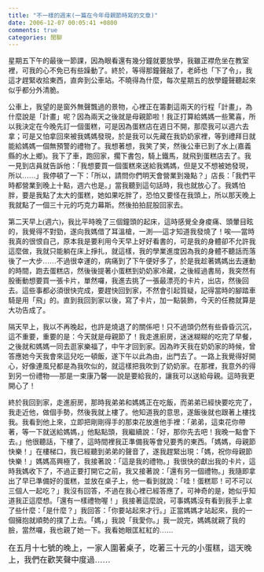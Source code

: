 ```yaml
---
title: "不一樣的週末(一篇在今年母親節時寫的文章)"
date: 2006-12-07 00:05:41 +0800
comments: true
categories: 閒聊
---
```

<p class="MsoNormal"><span style="font-family: 細明體;">星期五下午的最後一節課，因為眼看還有幾分鐘就要放學，我雖正襟危坐在教室裡，可我的心不免已有些躁動了。終於，等得那鐘聲敲了，老師也「下了令」，我這才趕緊收拾東西，直奔到公車站。不曉得為什麼，每次星期五的放學鐘聲聽起來似乎都分外清脆。<span lang="EN-US"><o:p /></span><o:p /></span></p><p class="MsoNormal"><span style="font-family: 細明體;"><o:p />公車上，我望的是窗外無聲飄過的景物，心裡正在籌劃這兩天的行程「計畫」，為什麼說是「計畫」呢？因為兩天之後就是母親節啦！我正打算給媽媽一些驚喜，所以我決定在今晚先訂一個蛋糕，可是因為蛋糕店在週日不開，那麼我可以週六去拿；可是又怕拿回來被我媽媽發現，於是我可以先藏在我奶奶家裡，等到禮拜日就能給媽媽一個無預警的禮物了。我想著想，我笑了笑，然後公車已到了水上<span lang="EN-US">(</span>嘉義縣的水上鄉<span lang="EN-US">)</span>。我下了車，跑回家，擱下書包，騎上鐵馬，就飛到蛋糕店去了。我一見到店員就告訴他：「我想要買一個蛋糕來送給我媽媽，但是又不想被她發現，所以……」我停頓了一下：「所以，請問你們明天會營業到幾點？」店長：「我們平時都營業到晚上十點，週六也是。」當我聽到這句話時，我也就放心了。我媽怕胖，要是我點了太大的蛋糕，她如果吃胖了，恐怕又要怪在我頭上，所以那天晚上我就點了一個三十元的巧克力幕斯。然後拍拍屁股回家去。<span lang="EN-US"><o:p /></span><o:p /></span></p><p class="MsoNormal"><span style="font-family: 細明體;"><o:p />第二天早上<span lang="EN-US">(</span>週六<span lang="EN-US">)</span>，我比平時晚了三個鐘頭的起床，這時感覺全身痠痛、頭暈目眩的，我覺得不對勁，遂向我媽借了耳溫槍，一測──這才知道我發燒了！唉──當時我真的很恨自己，原本我是要利用今天早上好好看書的，可是我的身體卻不允許我這麼做，我就只能躺在床上掙扎，就這樣，我的學業進度因為我的身體不聽話而落後了一大步……不過很幸運的，病痛到了下午便好多了，於是我趁著媽媽出去運動的時間，跑去蛋糕店，然後後提著小蛋糕到奶奶家冷藏，之後經過書局，我突然有股衝動想要買一張卡片，單然囉，我進去挑了一張最漂亮的卡片，出店，然後回去。這些事都必須很快完成，要趕快回到家，不然會引起質疑，記得當時的腳踏車騎是用「飛」的。直到我回到家以後，寫了卡片，加一點裝飾，今天的任務就算是大功告成了。<span lang="EN-US"><o:p /></span><o:p /></span></p><p class="MsoNormal"><span style="font-family: 細明體;"><o:p />隔天早上，我以不再晚起，也許是燒退了的關係吧！只不過頭仍然有些昏昏沉沉，這不重要，重要的是：今天就是母親節了！我走進廚房，迷迷糊糊的吃完了早餐，之後就和媽媽一同去逛家樂福了，中午才回到家。因為昨天我在奶奶家的時候，曾答應她今天我會來這兒吃一頓飯，遂下午以此為由，出門去了。一路上我覺得好開心，好像連風兒都是為我吹似的，就這樣把我吹到了奶奶家。在那裡，我意外的得到另一份禮物──那是一束康乃馨──說是要給我的，讓我可以送給母親。這時我更開心了！<span lang="EN-US"><o:p /></span><o:p /></span></p><p class="MsoNormal"><span lang="EN-US" style="font-family: 細明體;"><o:p />終於我回到家，走進廚房，那時我弟弟和媽媽正在吃飯，而弟弟已經快要吃完了，我走近他，做個手勢，然後我就上樓了。他知道我的意思，遂飯後就也跟著上樓找我。我看到他上來，立即把剛剛得手的那束花放進他手裡：「弟弟，這束花你帶著，等一下就送給媽媽，」他點點頭，我繼續說：「好，那你先去吧！我晚一點會下去。」他很聽話，下樓了，這時間裡我正準備我等會兒要秀的東西。「媽媽，母親節快樂！」在樓梯口，我已經聽到弟弟的聲音了，遂我趕緊出現：「媽，祝你母親節快樂！」媽媽高興極了，我接著說：「這是我的禮物。」我很快的獻出我的卡片，這時我媽收下了，不過正要打開它之前，我又接著說：「還有另一個禮物。」我隨即拿出了早已準備好的蛋糕，並放在桌子上，他一看到就說：「哇！蛋糕耶！可不可以三個人一起吃？」我沒有回答，不過在我心裡已經答應了，可神奇的是，她似乎知道我正這麼想。「還有一樣禮物喔！」我接著這麼說，可事媽媽沒有看到我手上拿了些什麼：「是什麼？」我回答：「你要站起來才行。」正當媽媽才站起來，我的一個擁抱就順勢的撲了上去。「媽，」我說「我愛你。」我一說完，媽媽就親了我的臉，當然囉，我也親了她一下。我看她眼匡紅紅的……<span lang="EN-US"><o:p /></span><o:p /></span></p><p class="MsoNormal"><span lang="EN-US" style="font-family: 細明體;"><o:p /></span><span style="font-size: 12pt; font-family: 細明體;">在五月十七號的晚上，一家人圍著桌子，吃著三十元的小蛋糕，這天晚上，我們在歡笑聲中度過……</span><br /></p><br /><span style="font-size: 12pt; font-family: 細明體;"></span>
